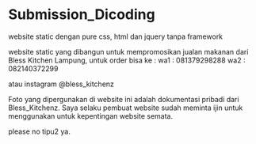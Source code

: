 # Submission_Dicoding
website static dengan pure css, html dan jquery tanpa framework

website static yang dibangun untuk mempromosikan jualan makanan dari Bless Kitchen Lampung,
untuk order bisa ke :
wa1 : 081379298288
wa2 : 082140372299

atau instagram @bless_kitchenz

Foto yang dipergunakan di website ini adalah dokumentasi pribadi dari Bless_Kitchenz.
Saya selaku pembuat website sudah meminta ijin untuk menggunakan untuk kepentingan website semata.

please no tipu2 ya.
